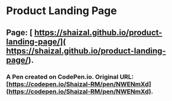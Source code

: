 # Product Landing Page
## Page: [ https://shaizal.github.io/product-landing-page/]( https://shaizal.github.io/product-landing-page/).
### A Pen created on CodePen.io. Original URL: [https://codepen.io/Shaizal-RM/pen/NWENmXd](https://codepen.io/Shaizal-RM/pen/NWENmXd).

